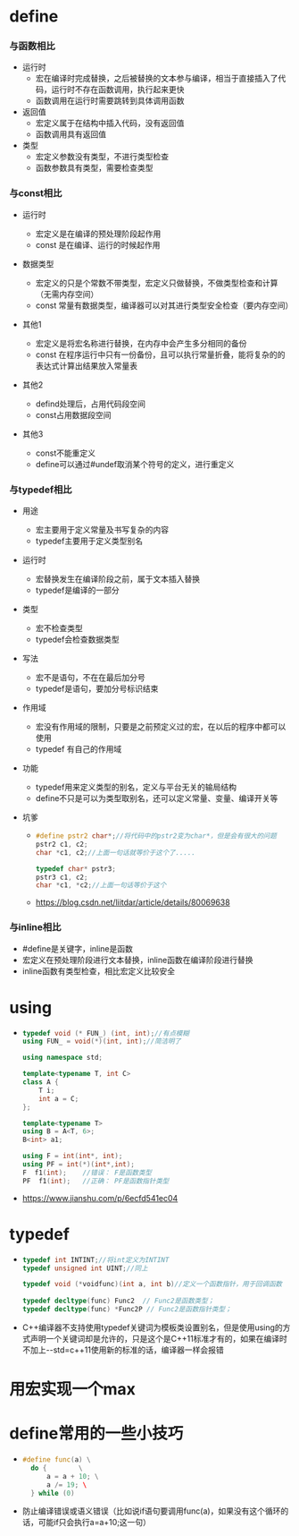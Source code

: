 # define

### 与函数相比

- 运行时
  - 宏在编译时完成替换，之后被替换的文本参与编译，相当于直接插入了代码，运行时不存在函数调用，执行起来更快
  - 函数调用在运行时需要跳转到具体调用函数
- 返回值
  - 宏定义属于在结构中插入代码，没有返回值
  - 函数调用具有返回值
- 类型
  - 宏定义参数没有类型，不进行类型检查
  - 函数参数具有类型，需要检查类型



### 与const相比

- 运行时
  - 宏定义是在编译的预处理阶段起作用
  - const 是在编译、运行的时候起作用
- 数据类型
  - 宏定义的只是个常数不带类型，宏定义只做替换，不做类型检查和计算（无需内存空间）
  - const 常量有数据类型，编译器可以对其进行类型安全检查（要内存空间）
- 其他1
  - 宏定义是将宏名称进行替换，在内存中会产生多分相同的备份
  - const 在程序运行中只有一份备份，且可以执行常量折叠，能将复杂的的表达式计算出结果放入常量表
- 其他2
  - defind处理后，占用代码段空间
  - const占用数据段空间

- 其他3
  - const不能重定义
  - define可以通过#undef取消某个符号的定义，进行重定义




### 与typedef相比

- 用途

  - 宏主要用于定义常量及书写复杂的内容
  - typedef主要用于定义类型别名

- 运行时

  - 宏替换发生在编译阶段之前，属于文本插入替换
  - typedef是编译的一部分

- 类型

  -  宏不检查类型
  - typedef会检查数据类型

- 写法

  - 宏不是语句，不在在最后加分号
  - typedef是语句，要加分号标识结束

- 作用域

  - 宏没有作用域的限制，只要是之前预定义过的宏，在以后的程序中都可以使用
  - typedef 有自己的作用域

- 功能

  - typedef用来定义类型的别名，定义与平台无关的输局结构
  - define不只是可以为类型取别名，还可以定义常量、变量、编译开关等

- 坑爹

  - ```cpp
    #define pstr2 char*;//将代码中的pstr2变为char*，但是会有很大的问题
    pstr2 c1, c2;
    char *c1, c2;//上面一句话就等价于这个了.....
    
    typedef char* pstr3;
    pstr3 c1, c2;
    char *c1, *c2;//上面一句话等价于这个
    ```

  - https://blog.csdn.net/liitdar/article/details/80069638





### 与inline相比

- \#define是关键字，inline是函数
- 宏定义在预处理阶段进行文本替换，inline函数在编译阶段进行替换
- inline函数有类型检查，相比宏定义比较安全







# using

- ```cpp
  typedef void (* FUN_) (int, int);//有点模糊
  using FUN_ = void(*)(int, int);//简洁明了
  
  using namespace std;
  
  template<typename T, int C>
  class A {
      T i;
      int a = C;
  };
  
  template<typename T>
  using B = A<T, 6>;
  B<int> a1;
  
  using F = int(int*, int);
  using PF = int(*)(int*,int);
  F  f1(int);    //错误： F是函数类型
  PF  f1(int);   //正确： PF是函数指针类型
  ```

- https://www.jianshu.com/p/6ecfd541ec04







# typedef

- ```cpp
  typedef int INTINT;//将int定义为INTINT
  typedef unsigned int UINT;//同上
  
  typedef void (*voidfunc)(int a, int b)//定义一个函数指针，用于回调函数
      
  typedef decltype(func) Func2  // Func2是函数类型；
  typedef decltype(func) *Func2P // Func2是函数指针类型；
  ```

- C++编译器不支持使用typedef关键词为模板类设置别名，但是使用using的方式声明一个关键词却是允许的，只是这个是C++11标准才有的，如果在编译时不加上--std=c++11使用新的标准的话，编译器一样会报错





# 用宏实现一个max







# define常用的一些小技巧

- ```cpp
  #define func(a) \
  	do {		\
  		a = a + 10; \
  		a /= 19; \ 
  	} while (0)
  ```

- 防止编译错误或语义错误（比如说if语句要调用func(a)，如果没有这个循环的话，可能if只会执行a=a+10;这一句）
